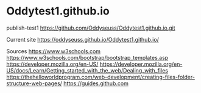 # Oddytest1.github.io
publish-test1
https://github.com/Oddyseuss/Oddytest1.github.io.git

Current site
https://oddyseuss.github.io/Oddytest1.github.io/

Sources
https://www.w3schools.com
https://www.w3schools.com/bootstrap/bootstrap_templates.asp
https://developer.mozilla.org/en-US/
https://developer.mozilla.org/en-US/docs/Learn/Getting_started_with_the_web/Dealing_with_files
https://thehelloworldprogram.com/web-development/creating-files-folder-structure-web-pages/
https://guides.github.com

